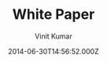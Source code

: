 ---
title: White Paper
github: 'https://github.com/vinitkumar/white-paper'
demo: 'https://vinitkumar.github.io/white-paper/'
author: Vinit Kumar
ssg:
  - Jekyll
cms:
  - No Cms
date: 2014-06-30T14:56:52.000Z
github_branch: gh-pages
description: 'Simple, elegant and clean jekyll theme.'
stale: false
---